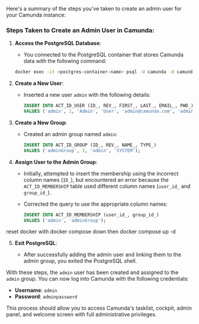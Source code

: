 Here's a summary of the steps you've taken to create an admin user for your Camunda instance:

### Steps Taken to Create an Admin User in Camunda:

1. **Access the PostgreSQL Database**:

   * You connected to the PostgreSQL container that stores Camunda data with the following command:

   ```bash
   docker exec -it <postgres-container-name> psql -U camunda -d camunda
   ```

2. **Create a New User**:

   * Inserted a new user `admin` with the following details:

     ```sql
     INSERT INTO ACT_ID_USER (ID_, REV_, FIRST_, LAST_, EMAIL_, PWD_)
     VALUES ('admin', 1, 'Admin', 'User', 'admin@camunda.com', 'adminpassword');
     ```

3. **Create a New Group**:

   * Created an admin group named `admin`:

     ```sql
     INSERT INTO ACT_ID_GROUP (ID_, REV_, NAME_, TYPE_)
     VALUES ('adminGroup', 1, 'admin', 'SYSTEM');
     ```

4. **Assign User to the Admin Group**:

   * Initially, attempted to insert the membership using the incorrect column names (`ID_`), but encountered an error because the `ACT_ID_MEMBERSHIP` table used different column names (`user_id_` and `group_id_`).
   * Corrected the query to use the appropriate column names:

     ```sql
     INSERT INTO ACT_ID_MEMBERSHIP (user_id_, group_id_)
     VALUES ('admin', 'adminGroup');
     ```

reset docker with docker compose down
then
docker compose up -d

5. **Exit PostgreSQL**:

   * After successfully adding the admin user and linking them to the admin group, you exited the PostgreSQL shell.

With these steps, the `admin` user has been created and assigned to the `admin` group. You can now log into Camunda with the following credentials:

* **Username**: `admin`
* **Password**: `adminpassword`

This process should allow you to access Camunda's tasklist, cockpit, admin panel, and welcome screen with full administrative privileges.
